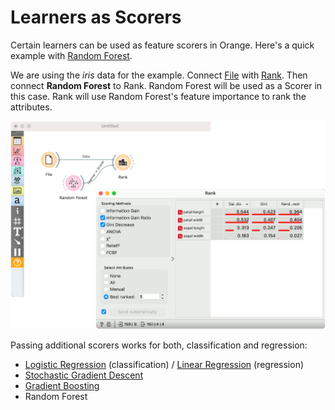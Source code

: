 # Learners as Scorers

Certain learners can be used as feature scorers in Orange. Here's a quick example with [Random Forest](../widgets/model/randomforest.md).

We are using the *iris* data for the example. Connect [File](../widgets/data/file.md) with [Rank](../widgets/data/rank.md). Then connect **Random Forest** to Rank. Random Forest will be used as a Scorer in this case. Rank will use Random Forest's feature importance to rank the attributes.

![](scoring-with-RF.png)

Passing additional scorers works for both, classification and regression:

- [Logistic Regression](../widgets/model/logisticregression.md) (classification) / [Linear Regression](../widgets/model/linearregression.md) (regression)
- [Stochastic Gradient Descent](../widgets/model/stochasticgradient.md)
- [Gradient Boosting](../widgets/model/gradientboosting.md)
- Random Forest
